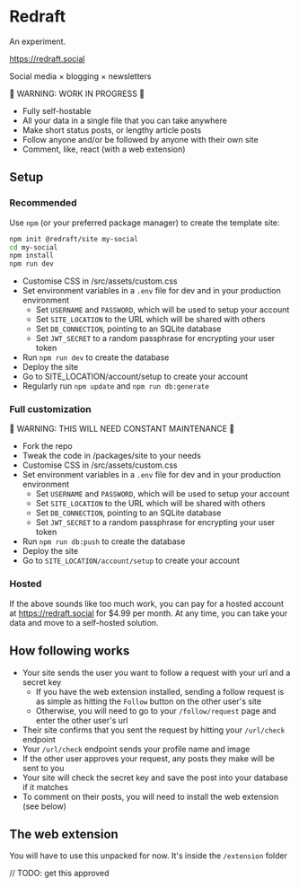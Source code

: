 # Redraft

An experiment.

https://redraft.social

Social media × blogging × newsletters

🚧 WARNING: WORK IN PROGRESS 🚧

- Fully self-hostable
- All your data in a single file that you can take anywhere
- Make short status posts, or lengthy article posts
- Follow anyone and/or be followed by anyone with their own site
- Comment, like, react (with a web extension)

## Setup

### Recommended

Use `npm` (or your preferred package manager) to create the template site:

```bash
npm init @redraft/site my-social
cd my-social
npm install
npm run dev
```

- Customise CSS in /src/assets/custom.css
- Set environment variables in a `.env` file for dev and in your production environment
  - Set `USERNAME` and `PASSWORD`, which will be used to setup your account
  - Set `SITE_LOCATION` to the URL which will be shared with others
  - Set `DB_CONNECTION`, pointing to an SQLite database
  - Set `JWT_SECRET` to a random passphrase for encrypting your user token
- Run `npm run dev` to create the database
- Deploy the site
- Go to SITE_LOCATION/account/setup to create your account
- Regularly run `npm update` and `npm run db:generate`

### Full customization

🚧 WARNING: THIS WILL NEED CONSTANT MAINTENANCE 🚧

- Fork the repo
- Tweak the code in /packages/site to your needs
- Customise CSS in /src/assets/custom.css
- Set environment variables in a `.env` file for dev and in your production environment
  - Set `USERNAME` and `PASSWORD`, which will be used to setup your account
  - Set `SITE_LOCATION` to the URL which will be shared with others
  - Set `DB_CONNECTION`, pointing to an SQLite database
  - Set `JWT_SECRET` to a random passphrase for encrypting your user token
- Run `npm run db:push` to create the database
- Deploy the site
- Go to `SITE_LOCATION/account/setup` to create your account

### Hosted

If the above sounds like too much work, you can pay for a hosted account at https://redraft.social for $4.99 per month. At any time, you can take your data and move to a self-hosted solution.

## How following works

- Your site sends the user you want to follow a request with your url and a secret key
  - If you have the web extension installed, sending a follow request is as simple as hitting the `Follow` button on the other user's site
  - Otherwise, you will need to go to your `/follow/request` page and enter the other user's url
- Their site confirms that you sent the request by hitting your `/url/check` endpoint
- Your `/url/check` endpoint sends your profile name and image
- If the other user approves your request, any posts they make will be sent to you
- Your site will check the secret key and save the post into your database if it matches
- To comment on their posts, you will need to install the web extension (see below)

## The web extension

You will have to use this unpacked for now. It's inside the `/extension` folder

// TODO: get this approved
